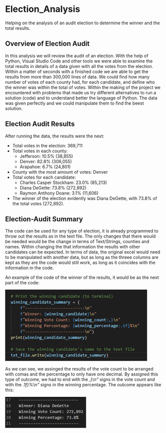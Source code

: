 # Election_Analysis

Helping on the analysis of an audit election to determine the winner and the total results. 

## Overview of Election Audit

In this analysis we will review the audit of an election. With the help of Python, Visual Studio Code and other tools we were able to examine the total results in details of a data given with all the votes from the election. Within a matter of seconds with a finished code we are able to get the results from more than 300,000 lines of data. We could find how many number of votes of each county had, for each candidate, and define who the winner was within the total of votes. Within the making of the project we encountered with problems that made us try different alternatives to run a solution (code) and to understand better the language of Python. The data was given perfectly and we could manipulate them to find the beest solution. 

## Election Audit Results

After running the data, the results were the next: 

* Total votes in the election: 369,711
* Total votes in each county:
    - Jefferson: 10.5% (38,855)
    - Denver: 82.8% (306,055)
    - Arapahoe: 6.7% (24,801)
* County with the most amount of votes: Denver
* Total votes for each candidate: 
    - Charles Casper Stockham: 23.0% (85,213)
    - Diana DeGette: 73.8% (272,892)
    - Raymon Anthony Doane: 3.1% (11,606)
* The winner of the election evidently was Diana DeGette, with 73.8% of the total votes (272,892). 

## Election-Audit Summary

The code can be used for any type of election, it is already programmed to throw out the results as in the text file. The only changes that there would be needed would be the change in terms of Text/Strings, counties and names. Within changing the that information the results with other candidates can be expected. In terms of data, the original excel would need to be manipulated with another data, but as long as the threee columns are kept as they are the code would still work, as long as it coincides with the information in the code. 

An example of the code of the winner of the results, it would be as the next part of the code: 

![](https://github.com/JoseLuisMontemayor/Election_Analysis/blob/main/Winning_candidates.PNG)

As we can see, we assinged the results of the vote count to be arranged with comas and the percentage to only have one decimal. By assigned this type of outcome, we had to end with the *,}\n"* signs in the vote count and with the *.1f}%\n"* signs in the winning percentage. The outcome appears like this: 

![](https://github.com/JoseLuisMontemayor/Election_Analysis/blob/main/Winning_candidates_text.PNG)








